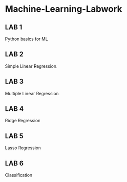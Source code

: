 # Machine-Learning-Labwork
## LAB 1 ##
Python basics for ML
## LAB 2 ##
Simple Linear Regression.
## LAB 3 ##
Multiple Linear Regression
## LAB 4 ##
Ridge Regression
## LAB 5 ##
Lasso Regression
## LAB 6 ##
Classification
